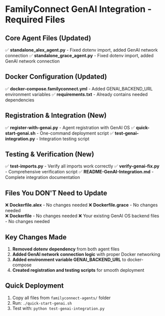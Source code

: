 # FamilyConnect GenAI Integration - Required Files

## Core Agent Files (Updated)
✅ **standalone_alex_agent.py** - Fixed dotenv import, added GenAI network connection
✅ **standalone_grace_agent.py** - Fixed dotenv import, added GenAI network connection

## Docker Configuration (Updated)
✅ **docker-compose.familyconnect.yml** - Added GENAI_BACKEND_URL environment variables
✅ **requirements.txt** - Already contains needed dependencies

## Registration & Integration (New)
✅ **register-with-genai.py** - Agent registration with GenAI OS
✅ **quick-start-genai.sh** - One-command deployment script
✅ **test-genai-integration.py** - Integration testing script

## Testing & Verification (New)
✅ **test-imports.py** - Verify all imports work correctly
✅ **verify-genai-fix.py** - Comprehensive verification script
✅ **README-GenAI-Integration.md** - Complete integration documentation

## Files You DON'T Need to Update
❌ **Dockerfile.alex** - No changes needed
❌ **Dockerfile.grace** - No changes needed  
❌ **Dockerfile** - No changes needed
❌ Your existing GenAI OS backend files - No changes needed

## Key Changes Made
1. **Removed dotenv dependency** from both agent files
2. **Added GenAI network connection logic** with proper Docker networking
3. **Added environment variable GENAI_BACKEND_URL** to docker-compose
4. **Created registration and testing scripts** for smooth deployment

## Quick Deployment
1. Copy all files from `familyconnect-agents/` folder
2. Run: `./quick-start-genai.sh`
3. Test with: `python test-genai-integration.py`